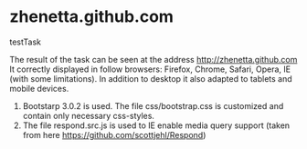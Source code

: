 zhenetta.github.com
===================

testTask

The result of the task can be seen at the address http://zhenetta.github.com
It correctly displayed in follow browsers: Firefox, Chrome, Safari, Opera, IE (with some limitations).
In addition to desktop it also adapted to tablets and mobile devices.

1. Bootstarp 3.0.2 is used. The file css/bootstrap.css is customized and contain only necessary css-styles.
2. The file respond.src.js is used to IE enable media query support (taken from here https://github.com/scottjehl/Respond)